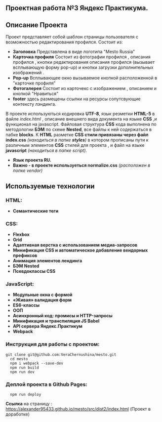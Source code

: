 ## Проектная работа №3 Яндекс Практикума.


## Описание Проекта
Проект представляет собой шаблон страницы пользователя с возможностью редактирования профился.
Состоит из:
- **Заголовка** Представлена в виде логотипа "Mesto Russia"
- **Карточка профиля** Состоит из фотографии профился , описания профился , кнопки редактирования описания профился (вызывает всплывающую форму pop-up) и кнопки загрузки дополнительных изображений .
- **Pop-up** Всплывающее окно вызываемое кнопкой расположенной в "карточке профиля"
- **Фотогалерея** Состоит из карточекс с изображением , описанием и кнопкой "Нравиться"
- **footer** здесь размещены ссылки на ресурсы сопутсвующие контексту лэндинга.   

В проекте используються кодировка **UTF-8**, язык резметки **HTML-5** в файле *index.html* , описание внешнего вида документа на языке **CSS** ,и функционал на javascript. Файловая структура **CSS** кода выполнена по методологии **БЭМ** по схеме **Nested**, все файлы к ней содержаться в пабке **blocks**.
К **HTML** разметке **CSS стили привязаны через файл index.css** *(находиться в папке **styles**)* в котором прописаны пути к 
различным элементов **CSS** стилей для проекта , и файл на языке **javascript** *(находиться в папке script)*.
- **Язык проекта RU.**  
- **Важно - в проекте используеться normalize.css**  *(расположен в попке vendor)*

## Используемые технологии
### HTML:
- **Семантические теги**
### CSS:
- **Flexbox**
- **Grid**
- **Адаптивная верстка с использованием медиа-запросов**
- **Минификация CSS и автоматическое добавление вендорных префиксов**
- **Анимация элементов лендинга**
- **БЭМ Nested**
- **Псевдоклассы CSS**

### JavaScript:
- **Модульные окна с формой**
- **«Живая» валидация форм**
- **ES6-классы**
- **ООП**
- **Асинхронный код: промисы и HTTP-запросы**
- **Минификация и транспиляция JS Babel**
- **API сервера Яндекс.Практикум**
- **Webpack**
### Инструкция для работы с проектом:
```
git clone git@github.com:VeraChernushina/mesto.git
  cd mesto
  npm i webpack --save-dev
  npm run build
  npm run dev
```
### Деплой проекта в Github Pages:
```
  npm run deploy

```
**Ссылка** на страницу :  https://alexander95433.github.io/mesto/src/dist2/index.html (Проект в доработке)

